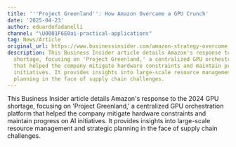 ```yaml
---
title: '''Project Greenland'': How Amazon Overcame a GPU Crunch'
date: '2025-04-23'
author: eduardofadanelli
channel: "\U0001F6E0ai-practical-applications"
tag: News/Article
original_url: https://www.businessinsider.com/amazon-strategy-overcome-gpu-shortages-nvidia-2025-4?utm_source=chatgpt.com
description: This Business Insider article details Amazon's response to the 2024 GPU
  shortage, focusing on 'Project Greenland,' a centralized GPU orchestration platform
  that helped the company mitigate hardware constraints and maintain progress on AI
  initiatives. It provides insights into large-scale resource management and strategic
  planning in the face of supply chain challenges.
---
```


This Business Insider article details Amazon's response to the 2024 GPU shortage, focusing on 'Project Greenland,' a centralized GPU orchestration platform that helped the company mitigate hardware constraints and maintain progress on AI initiatives. It provides insights into large-scale resource management and strategic planning in the face of supply chain challenges.